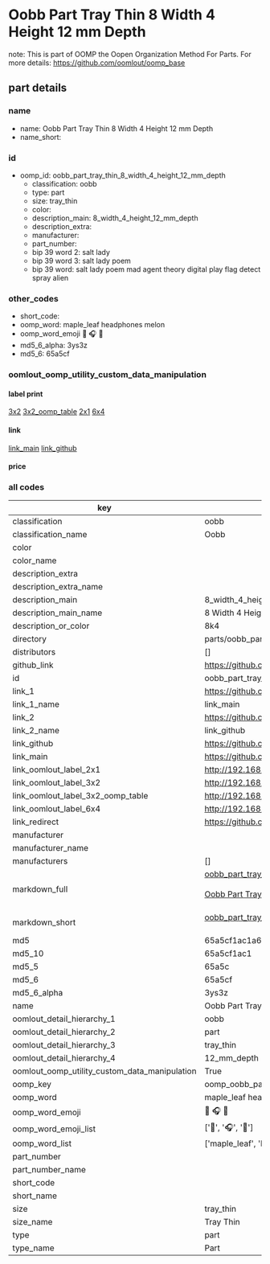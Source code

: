 # Oobb Part Tray Thin 8 Width 4 Height 12 mm Depth  

note: This is part of OOMP the Oopen Organization Method For Parts. For more details: https://github.com/oomlout/oomp_base

##  part details
  







### name
* name: Oobb Part Tray Thin 8 Width 4 Height 12 mm Depth
* name_short: 
### id
* oomp_id: oobb_part_tray_thin_8_width_4_height_12_mm_depth
  * classification: oobb
  * type: part
  * size: tray_thin
  * color: 
  * description_main: 8_width_4_height_12_mm_depth
  * description_extra: 
  * manufacturer: 
  * part_number: 
  * bip 39 word 2: salt lady
  * bip 39 word 3: salt lady poem
  * bip 39 word: salt lady poem mad agent theory digital play flag detect spray alien

### other_codes
* short_code: 
* oomp_word: maple_leaf headphones melon
* oomp_word_emoji :maple_leaf: :headphones: :melon:
* md5_6_alpha: 3ys3z
* md5_6: 65a5cf






### oomlout_oomp_utility_custom_data_manipulation
#### label print
[3x2](http://192.168.1.245:1112/?label=oomp%203ys3z)
[3x2_oomp_table](http://192.168.1.108:1112/?label=oomp%203ys3z)
[2x1](http://192.168.1.242:1112/?label=oomp%203ys3z)
[6x4](http://192.168.1.55:1112/?label=oomp%203ys3z)    

#### link

[link_main](https://github.com/oomlout/oomlout_oomp_version_1_messy/tree/main/parts/oobb_part_tray_thin_8_width_4_height_12_mm_depth) [link_github](https://github.com/oomlout/oomlout_oomp_version_1_messy/tree/main/parts/oobb_part_tray_thin_8_width_4_height_12_mm_depth)                             

#### price







### all codes 
| key | value |  
| --- | --- |  
| classification | oobb |  
| classification_name | Oobb |  
| color |  |  
| color_name |  |  
| description_extra |  |  
| description_extra_name |  |  
| description_main | 8_width_4_height_12_mm_depth |  
| description_main_name | 8 Width 4 Height 12 mm Depth |  
| description_or_color | 8k4 |  
| directory | parts/oobb_part_tray_thin_8_width_4_height_12_mm_depth |  
| distributors | [] |  
| github_link | https://github.com/oomlout/oomlout_oomp_part_src/tree/main/parts/oobb_part_tray_thin_8_width_4_height_12_mm_depth |  
| id | oobb_part_tray_thin_8_width_4_height_12_mm_depth |  
| link_1 | https://github.com/oomlout/oomlout_oomp_version_1_messy/tree/main/parts/oobb_part_tray_thin_8_width_4_height_12_mm_depth |  
| link_1_name | link_main |  
| link_2 | https://github.com/oomlout/oomlout_oomp_version_1_messy/tree/main/parts/oobb_part_tray_thin_8_width_4_height_12_mm_depth |  
| link_2_name | link_github |  
| link_github | https://github.com/oomlout/oomlout_oomp_version_1_messy/tree/main/parts/oobb_part_tray_thin_8_width_4_height_12_mm_depth |  
| link_main | https://github.com/oomlout/oomlout_oomp_version_1_messy/tree/main/parts/oobb_part_tray_thin_8_width_4_height_12_mm_depth |  
| link_oomlout_label_2x1 | http://192.168.1.242:1112/?label=oomp%203ys3z |  
| link_oomlout_label_3x2 | http://192.168.1.245:1112/?label=oomp%203ys3z |  
| link_oomlout_label_3x2_oomp_table | http://192.168.1.108:1112/?label=oomp%203ys3z |  
| link_oomlout_label_6x4 | http://192.168.1.55:1112/?label=oomp%203ys3z |  
| link_redirect | https://github.com/oomlout/oomlout_oomp_version_1_messy/tree/main/parts/oobb_part_tray_thin_8_width_4_height_12_mm_depth |  
| manufacturer |  |  
| manufacturer_name |  |  
| manufacturers | [] |  
| markdown_full | [oobb_part_tray_thin_8_width_4_height_12_mm_depth](none)<br>[](none)<br>[Oobb Part Tray Thin 8 Width 4 Height 12 Mm Depth](none)<br><br> |  
| markdown_short | [oobb_part_tray_thin_8_width_4_height_12_mm_depth](none)<br><br> |  
| md5 | 65a5cf1ac1a647bf8102785b4e1f25f5 |  
| md5_10 | 65a5cf1ac1 |  
| md5_5 | 65a5c |  
| md5_6 | 65a5cf |  
| md5_6_alpha | 3ys3z |  
| name | Oobb Part Tray Thin 8 Width 4 Height 12 mm Depth |  
| oomlout_detail_hierarchy_1 | oobb |  
| oomlout_detail_hierarchy_2 | part |  
| oomlout_detail_hierarchy_3 | tray_thin |  
| oomlout_detail_hierarchy_4 | 12_mm_depth |  
| oomlout_oomp_utility_custom_data_manipulation | True |  
| oomp_key | oomp_oobb_part_tray_thin_8_width_4_height_12_mm_depth |  
| oomp_word | maple_leaf headphones melon |  
| oomp_word_emoji | :maple_leaf: :headphones: :melon: |  
| oomp_word_emoji_list | [':maple_leaf:', ':headphones:', ':melon:'] |  
| oomp_word_list | ['maple_leaf', 'headphones', 'melon'] |  
| part_number |  |  
| part_number_name |  |  
| short_code |  |  
| short_name |  |  
| size | tray_thin |  
| size_name | Tray Thin |  
| type | part |  
| type_name | Part |  
